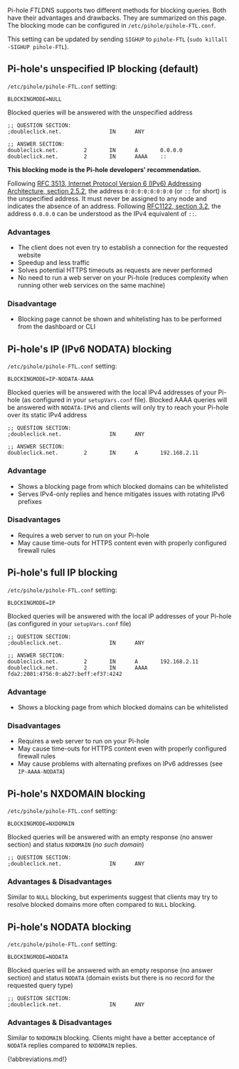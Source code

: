 Pi-hole *FTL*DNS supports two different methods for blocking queries. Both have their advantages and drawbacks. They are summarized on this page. The blocking mode can be configured in `/etc/pihole/pihole-FTL.conf`.

This setting can be updated by sending `SIGHUP` to `pihole-FTL` (`sudo killall -SIGHUP pihole-FTL`).

## Pi-hole's unspecified IP blocking (default)

`/etc/pihole/pihole-FTL.conf` setting:

```
BLOCKINGMODE=NULL
```

Blocked queries will be answered with the unspecified address

```
;; QUESTION SECTION:
;doubleclick.net.               IN      ANY

;; ANSWER SECTION:
doubleclick.net.        2       IN      A       0.0.0.0
doubleclick.net.        2       IN      AAAA    ::
```

**This blocking mode is the Pi-hole developers' recommendation.**

Following [RFC 3513, Internet Protocol Version 6 (IPv6) Addressing Architecture, section 2.5.2](https://tools.ietf.org/html/rfc3513#section-2.5.2), the address `0:0:0:0:0:0:0:0` (or `::` for short) is the unspecified address. It must never be assigned to any node and indicates the absence of an address. Following [RFC1122, section 3.2](https://tools.ietf.org/html/rfc1122#section-3.2), the address `0.0.0.0` can be understood as the IPv4 equivalent of `::`.

### Advantages

- The client does not even try to establish a connection for the requested website
- Speedup and less traffic
- Solves potential HTTPS timeouts as requests are never performed
- No need to run a web server on your Pi-hole (reduces complexity when running other web services on the same machine)

### Disadvantage

- Blocking page cannot be shown and whitelisting has to be performed from the dashboard or CLI

## Pi-hole's IP (IPv6 NODATA) blocking

`/etc/pihole/pihole-FTL.conf` setting:

```
BLOCKINGMODE=IP-NODATA-AAAA
```

Blocked queries will be answered with the local IPv4 addresses of your Pi-hole (as configured in your `setupVars.conf` file). Blocked AAAA queries will be answered with `NODATA-IPV6` and clients will only try to reach your Pi-hole over its static IPv4 address

```
;; QUESTION SECTION:
;doubleclick.net.               IN      ANY

;; ANSWER SECTION:
doubleclick.net.        2       IN      A       192.168.2.11
```

### Advantage

- Shows a blocking page from which blocked domains can be whitelisted
- Serves IPv4-only replies and hence mitigates issues with rotating IPv6 prefixes

### Disadvantages

- Requires a web server to run on your Pi-hole
- May cause time-outs for HTTPS content even with properly configured firewall rules

## Pi-hole's full IP blocking

`/etc/pihole/pihole-FTL.conf` setting:

```
BLOCKINGMODE=IP
```

Blocked queries will be answered with the local IP addresses of your Pi-hole (as configured in your `setupVars.conf` file)

```
;; QUESTION SECTION:
;doubleclick.net.               IN      ANY

;; ANSWER SECTION:
doubleclick.net.        2       IN      A       192.168.2.11
doubleclick.net.        2       IN      AAAA    fda2:2001:4756:0:ab27:beff:ef37:4242
```

### Advantage

- Shows a blocking page from which blocked domains can be whitelisted

### Disadvantages

- Requires a web server to run on your Pi-hole
- May cause time-outs for HTTPS content even with properly configured firewall rules
- May cause problems with alternating prefixes on IPv6 addresses (see `IP-AAAA-NODATA`)

## Pi-hole's NXDOMAIN blocking

`/etc/pihole/pihole-FTL.conf` setting:

```
BLOCKINGMODE=NXDOMAIN
```

Blocked queries will be answered with an empty response (no answer section) and status `NXDOMAIN` (*no such domain*)

```
;; QUESTION SECTION:
;doubleclick.net.               IN      ANY
```

### Advantages & Disadvantages

Similar to `NULL` blocking, but experiments suggest that clients may try to resolve blocked domains more often compared to `NULL` blocking.

## Pi-hole's NODATA blocking

`/etc/pihole/pihole-FTL.conf` setting:

```
BLOCKINGMODE=NODATA
```

Blocked queries will be answered with an empty response (no answer section) and status `NODATA` (domain exists but there is no record for the requested query type)

```
;; QUESTION SECTION:
;doubleclick.net.               IN      ANY
```

### Advantages & Disadvantages

Similar to `NXDOMAIN` blocking. Clients might have a better acceptance of `NODATA` replies compared to `NXDOMAIN` replies.

{!abbreviations.md!}
